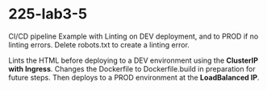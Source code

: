 # 225-lab3-5
CI/CD pipeline Example with Linting on DEV deployment, and to PROD if no linting errors.  Delete robots.txt to create a linting error.

Lints the HTML before deploying to a DEV environment using the __ClusterIP with Ingress__. Changes the Dockerfile to Dockerfile.build in preparation for future steps. Then deploys to a PROD environment at the __LoadBalanced IP__.
